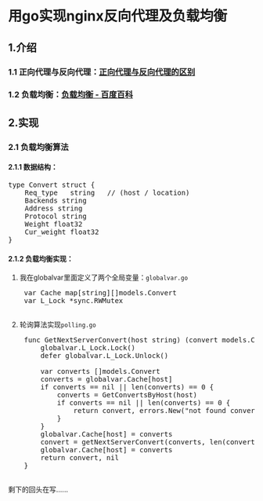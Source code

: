 # 用go实现nginx反向代理及负载均衡

## 1.介绍

### 1.1 正向代理与反向代理：[正向代理与反向代理的区别](http://blog.csdn.net/m13666368773/article/details/8060481)

### 1.2 负载均衡：[负载均衡 - 百度百科](https://baike.baidu.com/item/%E8%B4%9F%E8%BD%BD%E5%9D%87%E8%A1%A1/932451?fr=aladdin)

## 2.实现

### 2.1 负载均衡算法

#### 2.1.1 数据结构：
<pre>
type Convert struct {
	Req_type   string   // (host / location)
	Backends string
	Address string
	Protocol string
	Weight float32
	Cur_weight float32
}
</pre>

#### 2.1.2 负载均衡实现：
1. 我在globalvar里面定义了两个全局变量：```globalvar.go```

	<pre>
	var Cache map[string][]models.Convert
	var L_Lock *sync.RWMutex
	</pre>

2. 轮询算法实现```polling.go```
 
	<pre>
	func GetNextServerConvert(host string) (convert models.Convert, err error){
		globalvar.L_Lock.Lock()
		defer globalvar.L_Lock.Unlock()
	
		var converts []models.Convert
		converts = globalvar.Cache[host]
		if converts == nil || len(converts) == 0 {
			converts = GetConvertsByHost(host)
			if converts == nil || len(converts) == 0 {
				return convert, errors.New("not found convert can handle request from host:" + host)
			}
		}
		globalvar.Cache[host] = converts
		convert = getNextServerConvert(converts, len(converts))
		globalvar.Cache[host] = converts
		return convert, nil
	}
	</pre>

剩下的回头在写......

